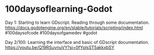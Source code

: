 # 100daysoflearning-Godot

Day 1: 
Starting to learn GDscript. Reading through some documentation. 
https://docs.godotengine.org/en/stable/tutorials/scripting/index.html
#100daysofcode #100daysofgamedev #godot

Day 2/100:  Learning the interface and basic of GDscript documentation. https://youtu.be/Q19RSuvnuVY?si=0fYpIsST5akkxbSY
